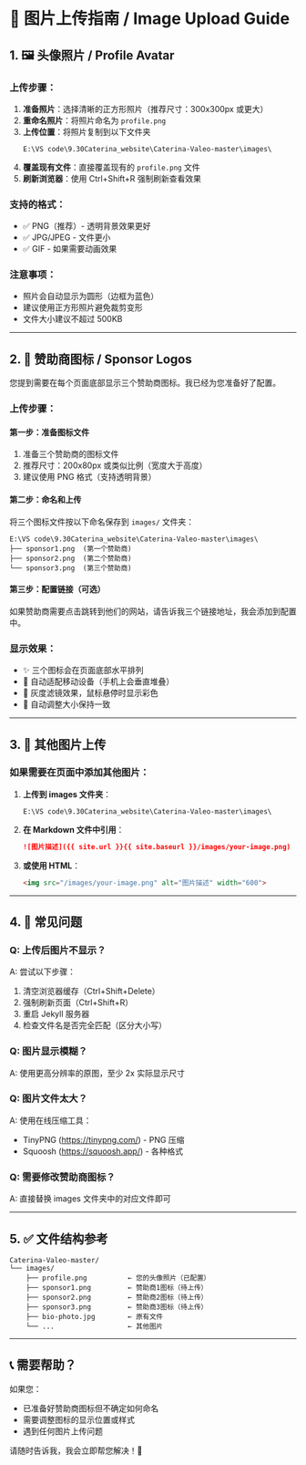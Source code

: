 # 📸 图片上传指南 / Image Upload Guide

## 1. 🖼️ 头像照片 / Profile Avatar

### 上传步骤：
1. **准备照片**：选择清晰的正方形照片（推荐尺寸：300x300px 或更大）
2. **重命名照片**：将照片命名为 `profile.png`
3. **上传位置**：将照片复制到以下文件夹
   ```
   E:\VS code\9.30Caterina_website\Caterina-Valeo-master\images\
   ```
4. **覆盖现有文件**：直接覆盖现有的 `profile.png` 文件
5. **刷新浏览器**：使用 Ctrl+Shift+R 强制刷新查看效果

### 支持的格式：
- ✅ PNG（推荐）- 透明背景效果更好
- ✅ JPG/JPEG - 文件更小
- ✅ GIF - 如果需要动画效果

### 注意事项：
- 照片会自动显示为圆形（边框为蓝色）
- 建议使用正方形照片避免裁剪变形
- 文件大小建议不超过 500KB

---

## 2. 🏢 赞助商图标 / Sponsor Logos

您提到需要在每个页面底部显示三个赞助商图标。我已经为您准备好了配置。

### 上传步骤：

#### 第一步：准备图标文件
1. 准备三个赞助商的图标文件
2. 推荐尺寸：200x80px 或类似比例（宽度大于高度）
3. 建议使用 PNG 格式（支持透明背景）

#### 第二步：命名和上传
将三个图标文件按以下命名保存到 `images/` 文件夹：
```
E:\VS code\9.30Caterina_website\Caterina-Valeo-master\images\
├── sponsor1.png  (第一个赞助商)
├── sponsor2.png  (第二个赞助商)
└── sponsor3.png  (第三个赞助商)
```

#### 第三步：配置链接（可选）
如果赞助商需要点击跳转到他们的网站，请告诉我三个链接地址，我会添加到配置中。

### 显示效果：
- ✨ 三个图标会在页面底部水平排列
- 💫 自动适配移动设备（手机上会垂直堆叠）
- 🎨 灰度滤镜效果，鼠标悬停时显示彩色
- 📐 自动调整大小保持一致

---

## 3. 📂 其他图片上传

### 如果需要在页面中添加其他图片：

1. **上传到 images 文件夹**：
   ```
   E:\VS code\9.30Caterina_website\Caterina-Valeo-master\images\
   ```

2. **在 Markdown 文件中引用**：
   ```markdown
   ![图片描述]({{ site.url }}{{ site.baseurl }}/images/your-image.png)
   ```

3. **或使用 HTML**：
   ```html
   <img src="/images/your-image.png" alt="图片描述" width="600">
   ```

---

## 4. 🔧 常见问题

### Q: 上传后图片不显示？
A: 尝试以下步骤：
1. 清空浏览器缓存（Ctrl+Shift+Delete）
2. 强制刷新页面（Ctrl+Shift+R）
3. 重启 Jekyll 服务器
4. 检查文件名是否完全匹配（区分大小写）

### Q: 图片显示模糊？
A: 使用更高分辨率的原图，至少 2x 实际显示尺寸

### Q: 图片文件太大？
A: 使用在线压缩工具：
- TinyPNG (https://tinypng.com/) - PNG 压缩
- Squoosh (https://squoosh.app/) - 各种格式

### Q: 需要修改赞助商图标？
A: 直接替换 images 文件夹中的对应文件即可

---

## 5. ✅ 文件结构参考

```
Caterina-Valeo-master/
└── images/
    ├── profile.png          ← 您的头像照片（已配置）
    ├── sponsor1.png         ← 赞助商1图标（待上传）
    ├── sponsor2.png         ← 赞助商2图标（待上传）
    ├── sponsor3.png         ← 赞助商3图标（待上传）
    ├── bio-photo.jpg        ← 原有文件
    └── ...                  ← 其他图片
```

---

## 📞 需要帮助？

如果您：
- 已准备好赞助商图标但不确定如何命名
- 需要调整图标的显示位置或样式
- 遇到任何图片上传问题

请随时告诉我，我会立即帮您解决！🚀
